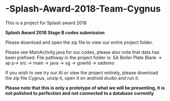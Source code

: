 # -Splash-Award-2018-Team-Cygnus

This is a project for Splash award 2018

**Splash Award 2018 Stage B codes submission**

Please download and open the zip file to view our entire project folder. 

Please see MainActivity.java for our codes, please also note that data has been prefixed.
File pathway in the project folder is: SA Boiler Plate Blank -> ap p-> src -> main -> java -> sg -> gowild -> sademo


If you wish to see try our AI or view the project entirely, please download the zip file Cygnus, unzip it, open it on android studio and run it.

**Please note that this is only a prototype of what we will be presenting, it is not polished to perfection and not connected to a database currently**

